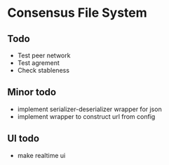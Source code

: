 # Consensus File System

## Todo
- Test peer network
- Test agrement
- Check stableness 

## Minor todo
- implement serializer-deserializer wrapper for json
- implement wrapper to construct url from config


## UI todo
- make realtime ui